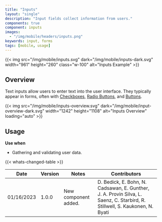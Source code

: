 ```yaml
---
title: "Inputs"
layout: "single"
description: "Input fields collect information from users."
components: true
component: inputs
images:
  - "/img/mobile/headers/inputs.png"
keywords: input, forms
tags: [mobile, usage]
---
```


{{< img src="/img/mobile/inputs.svg" dark="/img/mobile/inputs-dark.svg" width="961" height="260" class="w-100" alt="Inputs Example" >}}

## Overview

 Text inputs allow users to enter text into the user interface. They typically appear in forms, often with [Checkboxes](/components/mobile/checkboxes/), [Radio Buttons](/components/mobile/radio-buttons/), and [Buttons](/components/mobile/buttons/).

{{< img src="/img/mobile/inputs-overview.svg" dark="/img/mobile/input-overview-dark.svg" width="1242" height="1108" alt="Inputs Overview" loading="auto" >}}

## Usage

**Use when**

- Gathering and validating user data.

{{< whats-changed-table >}}

| Date       | Version | Notes                               | Contributors |
| ---------- | ------- | ----------------------------------- | ------------ |
| 01/16/2023 | 1.0.0   | New component added. | D. Bedick, E. Bohn, N. Cadsawan, E. Gunther, J. A. Provin Silva, L. Saenz, C. Starbird, R. Stillwell, S. Kaukonen, N. Byati   |

